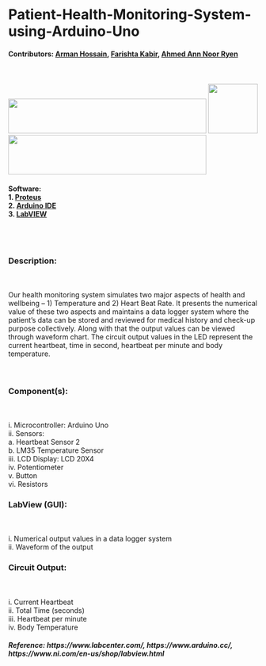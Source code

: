 # Patient-Health-Monitoring-System-using-Arduino-Uno
<h4>Contributors: <a href="https://github.com/AlphaDog707">Arman Hossain</a>, <a href="https://github.com/farishta4898">Farishta Kabir</a>, <a href="https://github.com/Noor131">Ahmed Ann Noor Ryen</a></h4>
<br><br>

<img src="https://edasim.com/wp-content/uploads/2020/06/edasim-integrating-ideas-logo-proteus.png" width="400" height="70">
<img src="https://upload.wikimedia.org/wikipedia/commons/thumb/8/87/Arduino_Logo.svg/720px-Arduino_Logo.svg.png" swidth="100" height="100">
<img src="https://www.pngkey.com/png/full/802-8022387_ni-labview-2017-logo.png" width="400" height="80">
<h4>Software: <br>
  1. <a href="https://www.labcenter.com/"> Proteus</a> <br>
  2. <a href="https://www.arduino.cc/"> Arduino IDE</a><br>
  3. <a href="https://www.ni.com/en-us/shop/labview.html"> LabVIEW</a></h4>
  <br><br>
<h3>Description:</h3><br><br> Our health monitoring system simulates two major aspects of health and
wellbeing – 1) Temperature and 2) Heart Beat Rate. It presents the numerical value of these
two aspects and maintains a data logger system where the patient’s data can be stored and
reviewed for medical history and check-up purpose collectively. Along with that the output
values can be viewed through waveform chart. The circuit output values in the LED represent
the current heartbeat, time in second, heartbeat per minute and body temperature.<br><br><br>

<h3>Component(s):</h3></h3><br><br>
i. Microcontroller: Arduino Uno <br>
ii. Sensors: <br>a. Heartbeat Sensor 2 <br>
b. LM35 Temperature Sensor <br>
iii. LCD Display: LCD 20X4 <br>
iv. Potentiometer <br>
v. Button <br>
vi. Resistors <br>

<h3>LabView (GUI):</h3><br><br>
i. Numerical output values in a data logger system <br>
ii. Waveform of the output <br>

<h3>Circuit Output:</h3><br><br>
i. Current Heartbeat <br>
ii. Total Time (seconds) <br>
iii. Heartbeat per minute <br>
iv. Body Temperature <br>

<h5>Reference: https://www.labcenter.com/, https://www.arduino.cc/, https://www.ni.com/en-us/shop/labview.html </h5>
